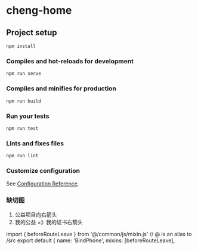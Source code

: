 # cheng-home

## Project setup
```
npm install
```

### Compiles and hot-reloads for development
```
npm run serve
```

### Compiles and minifies for production
```
npm run build
```

### Run your tests
```
npm run test
```

### Lints and fixes files
```
npm run lint
```

### Customize configuration
See [Configuration Reference](https://cli.vuejs.org/config/).

### 缺切图
1. 公益项目向右箭头
2. 我的公益 =》我的证书右箭头


import { beforeRouteLeave } from '@/common/js/mixin.js'
// @ is an alias to /src
export default {
  name: 'BindPhone',
  mixins: [beforeRouteLeave],